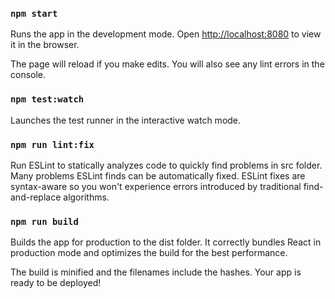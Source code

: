 ### `npm start`

Runs the app in the development mode.
Open [http://localhost:8080](http://localhost:8080) to view it in the browser.

The page will reload if you make edits.
You will also see any lint errors in the console.

### `npm test:watch`
Launches the test runner in the interactive watch mode.

### `npm run lint:fix`
Run ESLint to statically analyzes code to quickly find problems in src folder. Many problems ESLint finds can be automatically fixed. ESLint fixes are syntax-aware so you won't experience errors introduced by traditional find-and-replace algorithms.

### `npm run build`
Builds the app for production to the dist folder.
It correctly bundles React in production mode and optimizes the build for the best performance.

The build is minified and the filenames include the hashes.
Your app is ready to be deployed!